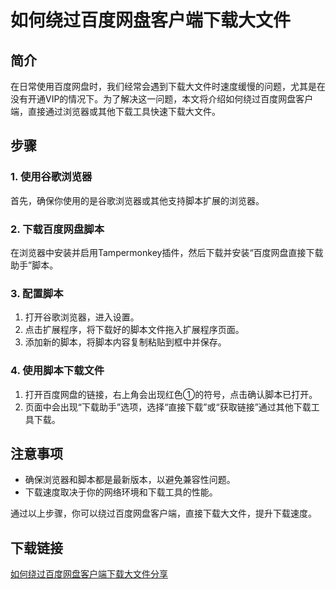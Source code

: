 # 如何绕过百度网盘客户端下载大文件

## 简介

在日常使用百度网盘时，我们经常会遇到下载大文件时速度缓慢的问题，尤其是在没有开通VIP的情况下。为了解决这一问题，本文将介绍如何绕过百度网盘客户端，直接通过浏览器或其他下载工具快速下载大文件。

## 步骤

### 1. 使用谷歌浏览器

首先，确保你使用的是谷歌浏览器或其他支持脚本扩展的浏览器。

### 2. 下载百度网盘脚本

在浏览器中安装并启用Tampermonkey插件，然后下载并安装“百度网盘直接下载助手”脚本。

### 3. 配置脚本

1. 打开谷歌浏览器，进入设置。
2. 点击扩展程序，将下载好的脚本文件拖入扩展程序页面。
3. 添加新的脚本，将脚本内容复制粘贴到框中并保存。

### 4. 使用脚本下载文件

1. 打开百度网盘的链接，右上角会出现红色①的符号，点击确认脚本已打开。
2. 页面中会出现“下载助手”选项，选择“直接下载”或“获取链接”通过其他下载工具下载。

## 注意事项

- 确保浏览器和脚本都是最新版本，以避免兼容性问题。
- 下载速度取决于你的网络环境和下载工具的性能。

通过以上步骤，你可以绕过百度网盘客户端，直接下载大文件，提升下载速度。

## 下载链接

[如何绕过百度网盘客户端下载大文件分享](https://pan.quark.cn/s/cb61ed81c61a)